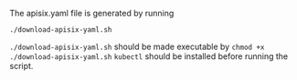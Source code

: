 The apisix.yaml file is generated by running

```
./download-apisix-yaml.sh
```

`./download-apisix-yaml.sh` should be made executable by `chmod +x ./download-apisix-yaml.sh`
`kubectl` should be installed before running the script.